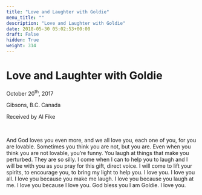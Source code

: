 ```yaml
---
title: "Love and Laughter with Goldie"
menu_title: ""
description: "Love and Laughter with Goldie"
date: 2018-05-30 05:02:53+00:00
draft: False
hidden: True
weight: 314
---
```

# Love and Laughter with Goldie

October 20<sup>th</sup>, 2017

Gibsons, B.C. Canada

Received by Al Fike

 

And God loves you even more, and we all love you, each one of you, for you are lovable. Sometimes you think you are not, but you are. Even when you think you are not lovable, you’re funny. You laugh at things that make you perturbed. They are so silly. I come when I can to help you to laugh and I will be with you as you pray for this gift, direct voice. I will come to lift your spirits, to encourage you, to bring my light to help you. I love you. I love you all. I love you because you make me laugh. I love you because you laugh at me. I love you because I love you. God bless you I am Goldie. I love you.